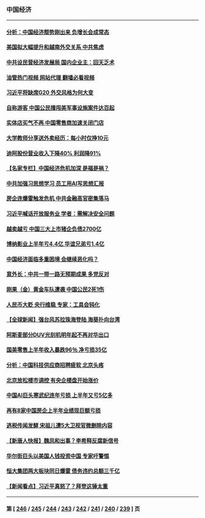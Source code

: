 ### 中国经济
---
#### [分析：中国经济颓势刚出来 负增长会成常态](../../pages/ncid283/n14066783.md?09050445) 
#### [美国拟大幅提升和越南外交关系 中共焦虑](../../pages/ncid283/n14066980.md?09050445) 
#### [中共设民营经济发展局 国内企业主：回天乏术](../../pages/ncid283/n14066787.md?09050445) 
#### [油管热门视频 网站代理 翻墙必看视频](http://138.2.39.72:81/youtube.html?epic-marker?09050445)
#### [习近平将缺席G20 外交风格为何大变](../../pages/ncid283/n14066938.md?09050445) 
#### [自称游客 中国公民擅闯美军事设施案件达百起](../../pages/ncid283/n14066872.md?09050445) 
#### [实体店买气不再 中国零售商加速关闭门店](../../pages/ncid283/n14066699.md?09050445) 
#### [大学教师分享送外卖经历：每小时仅挣10元](../../pages/ncid283/n14066562.md?09050445) 
#### [迪阿股份营业收入下降40%  利润降91%](../../pages/ncid283/n14066466.md?09050445) 
#### [【名家专栏】中国经济危机加深 是福是祸？](../../pages/ncid283/n14065915.md?09050445) 
#### [中共加强习思想学习 员工用AI写思想汇报](../../pages/ncid283/n14066379.md?09050445) 
#### [房企连爆雷触发危机 中共金融高官密集落马](../../pages/ncid283/n14066078.md?09050445) 
#### [习近平喊话开放服务业 学者：需解决安全问题](../../pages/ncid283/n14065894.md?09050445) 
#### [越卖越亏 中国三大上市猪企负债2700亿](../../pages/ncid283/n14066062.md?09050445) 
#### [博纳影业上半年亏4.4亿 华谊兄弟亏1.4亿](../../pages/ncid283/n14066047.md?09050445) 
#### [中国经济面临多重困境 会继续恶化吗？](../../pages/ncid283/n14065718.md?09050445) 
#### [意外长：中共一带一路无预期成果 多党反对](../../pages/ncid283/n14065949.md?09050445) 
#### [刚果（金）黄金车队遭袭 中国公民2死1伤](../../pages/ncid283/n14065962.md?09050445) 
#### [人民币大贬 央行维稳 专家：工具会钝化](../../pages/ncid283/n14065820.md?09050445) 
#### [【全球新闻】强台风苏拉珠海登陆 海葵扑向台湾](../../pages/ncid283/n14065849.md?09050445) 
#### [阿斯麦部分DUV光刻机明年起不再对华出口](../../pages/ncid283/n14065786.md?09050445) 
#### [国美零售上半年收入暴跌96％  净亏损35亿](../../pages/ncid283/n14065777.md?09050445) 
#### [分析：中国科技供应商招聘疲软 北京头疼](../../pages/ncid283/n14065624.md?09050445) 
#### [北京放松楼市调控 有央企楼盘开始涨价](../../pages/ncid283/n14065605.md?09050445) 
#### [中国AI巨头寒武纪连年亏损 上半年又亏5亿多](../../pages/ncid283/n14065581.md?09050445) 
#### [再有8家中国房企上半年业绩现巨额亏损](../../pages/ncid283/n14065557.md?09050445) 
#### [逃税传闻发酵 宋祖儿遭5大卫视官微删除内容](../../pages/ncid283/n14065521.md?09050445) 
#### [【新唐人快报】魏凤和出事？李希释反腐新信号](../../pages/ncid283/n14065532.md?09050445) 
#### [华尔街巨头以美国人钱投资中国 专家吁警惕](../../pages/ncid283/n14062261.md?09050445) 
#### [恒大集团两大板块同日爆雷 债务违约总额三千亿](../../pages/ncid283/n14065518.md?09050445) 
#### [【新闻看点】习近平真怒了？拜登这锤太重](../../pages/ncid283/n14065489.md?09050445) 

---
#### 第 [ [246](./246.md?09050445) / [245](./245.md?09050445) / [244](./244.md?09050445) / [243](./243.md?09050445) / [242](./242.md?09050445) / [241](./241.md?09050445) / [240](./240.md?09050445) / [239](./239.md?09050445) ] 页
